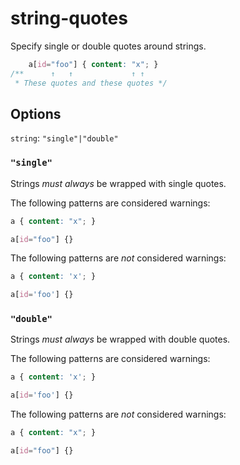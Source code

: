# string-quotes

Specify single or double quotes around strings.

```css
    a[id="foo"] { content: "x"; }
/**      ↑   ↑             ↑ ↑
 * These quotes and these quotes */
```

## Options

`string`: `"single"|"double"`

### `"single"`

Strings *must always* be wrapped with single quotes.

The following patterns are considered warnings:

```css
a { content: "x"; }
```

```css
a[id="foo"] {}
```

The following patterns are *not* considered warnings:

```css
a { content: 'x'; }
```

```css
a[id='foo'] {}
```

### `"double"`

Strings *must always* be wrapped with double quotes.

The following patterns are considered warnings:

```css
a { content: 'x'; }
```

```css
a[id='foo'] {}
```

The following patterns are *not* considered warnings:

```css
a { content: "x"; }
```

```css
a[id="foo"] {}
```
